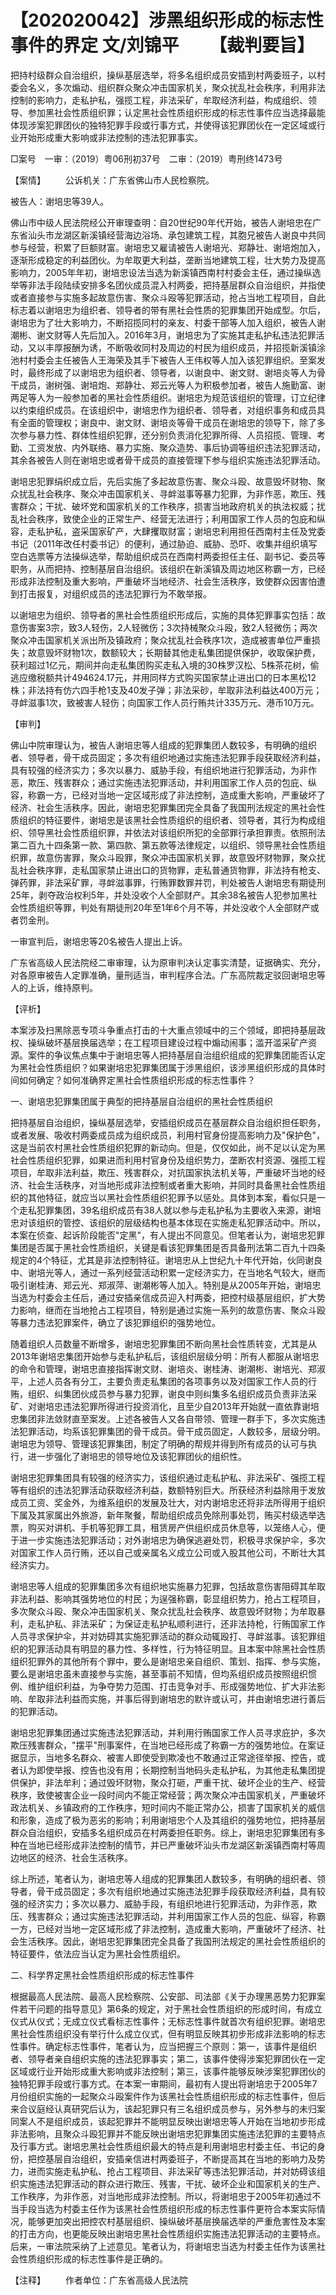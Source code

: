 # 【202020042】涉黑组织形成的标志性事件的界定 文/刘锦平 　　【裁判要旨】

把持村级群众自治组织，操纵基层选举，将多名组织成员安插到村两委班子，以村委会名义，多次煽动、组织群众聚众冲击国家机关，聚众扰乱社会秩序，利用非法控制的影响力，走私护私，强揽工程，非法采矿，牟取经济利益，构成组织、领导、参加黑社会性质组织罪；认定黑社会性质组织形成的标志性事件应当选择最能体现涉案犯罪团伙的独特犯罪手段或行事方式，并使得该犯罪团伙在一定区域或行业开始形成重大影响或非法控制的违法犯罪事实。

□案号　一审：（2019）粤06刑初37号　二审：（2019）粤刑终1473号

【案情】 　　公诉机关：广东省佛山市人民检察院。

被告人：谢培忠等39人。

佛山市中级人民法院经公开审理查明：自20世纪90年代开始，被告人谢培忠在广东省汕头市龙湖区新溪镇经营海边浴场、承包建筑工程，其胞兄被告人谢良中共同参与经营，积累了巨额财富。谢培忠又雇请被告人谢培光、郑静壮、谢培炮加入，逐渐形成稳定的利益团伙。为牟取更大利益，垄断当地建筑工程，壮大势力及提高影响力，2005年年初，谢培忠设法当选为新溪镇西南村村委会主任，通过操纵选举等非法手段陆续安排多名团伙成员混入村两委，把持基层群众自治组织，并指使或者直接参与实施多起故意伤害、聚众斗殴等犯罪活动，抢占当地工程项目，自此标志着以谢培忠为组织者、领导者的带有黑社会性质的犯罪集团开始成型。尔后，谢培忠为了壮大影响力，不断招揽同村的亲友、村委干部等人加入组织，被告人谢潮彬、谢文财等人先后加入。2016年3月，谢培忠为了实施其走私护私违法犯罪活动，又以丰厚报酬为诱，不断吸收同村及周边的村民为组织成员，并招揽新溪镇涂池村村委会主任被告人王海荣及其手下被告人王伟权等人加入该犯罪组织。至案发时，最终形成了以谢培忠为组织者、领导者，以谢良中、谢文财、谢培炎等人为骨干成员，谢树强、谢培炮、郑静壮、郑云光等人为积极参加者，被告人施勤富、谢两足等人为一般参加者的黑社会性质组织。谢培忠为规范该组织的管理，订立纪律以约束组织成员。在该组织中，谢培忠作为组织者、领导者，对组织事务和成员具有全面的管理权；谢良中、谢文财、谢培炎等骨干成员在谢培忠的领导下，除了多次参与暴力性、群体性组织犯罪，还分别负责消化犯罪所得、人员招揽、管理、考勤、工资发放、内外联络、暴力实施、聚众造势、事后协调等组织违法犯罪活动，其余各被告人则在谢培忠或者骨干成员的直接管理下参与组织实施违法犯罪活动。

谢培忠犯罪绢织成立后，先后实施了多起故意伤害、聚众斗殴、故意毁坏财物、聚众扰乱社会秩序、聚众冲击国家机关、寻衅滋事等暴力犯罪，为非作恶，欺压、残害群众；干扰、破坏党和国家机关的工作秩序，损害当地政府机关的执法权威；扰乱社会秩序，致使企业的正常生产、经营无法进行；利用国家工作人员的包庇和纵容，走私护私，盗采国家矿产，大肆攫取财富；谢培忠利用担任西南村主任及党委书记（2011年改任村委书记）的便利，通过胁迫、威胁、恐吓、收集并组织填写空白选票等方法操纵选举，帮助组织成员在西南村两委担任主任、副书记、委员等职务，从而把持、控制基层自治组织。该组织在新溪镇及周边地区称霸一方，已经形成非法控制及重大影响，严重破坏当地经济、社会生活秩序，致使群众因害怕遭到打击报复，对组织成员的违法犯罪行为不敢举报。

以谢培忠为组织、领导者的黑社会性质组织形成后，实施的具体犯罪事实包括：故意伤害案3宗，致3人轻伤，2人轻微伤；3次持械聚众斗殴，致2人轻微伤；两次聚众冲击国家机关派出所及镇政府；聚众扰乱社会秩序1次，造成被害单位严重损失；故意毁坏财物1次，数额较大；长期替其他走私集团提供保护，收取保护费，获利超过1亿元，期间并向走私集团购买走私入境的30株罗汉松、5株茶花树，偷逃应缴税额共计494624.17元，并用同样方式购买国家禁止进出口的日本黑松12株；非法持有仿六四手枪1支及40发子弹；非法采砂，牟取非法利益达400万元；寻衅滋事1次，致被害人轻伤；向国家工作人员行贿共计335万元、港币10万元。

【审判】

佛山中院审理认为，被告人谢培忠等人组成的犯罪集团人数较多，有明确的组织者、领导者，骨干成员固定；多次有组织地通过实施违法犯罪手段获取经济利益，具有较强的经济实力；多次以暴力、威胁手段，有组织地进行犯罪活动，为非作恶，欺压、残害群众；通过实施违法犯罪活动，并利用国家工作人员的包庇、纵容，称霸一方，已经对当地一定区域形成了非法控制，造成重大影响，严重破坏了经济、社会生活秩序。因此，谢培忠犯罪集团完全具备了我国刑法规定的黑社会性质组织的特征要件，谢培忠是该黑社会性质组织的组织者、领导者，其行为构成组织、领导黑社会性质组织罪，并依法对该组织所犯的全部罪行承担罪责。依照刑法第二百九十四条第一款、第四款、第五款等法律规定，以组织、领导黑社会性质组织罪，故意伤害罪，聚众斗殴罪，聚众冲击国家机关罪，故意毁坏财物罪，聚众扰乱社会秩序罪，走私国家禁止进出口的货物罪，走私普通货物罪，非法持有枪支、弹药罪，非法采矿罪，寻衅滋事罪，行贿罪数罪并罚，判处被告人谢培忠有期徒刑25年，剥夺政治权利5年，并处没收个人全部财产。其余38名被告人犯参加黑社会性质组织等罪，判处有期徒刑20年至1年6个月不等，并处没收个人全部财产或者罚金刑。

一审宣判后，谢培忠等20名被告人提出上诉。

广东省高级人民法院经二审审理，认为原审判决认定事实清楚，证据确实、充分，对各原审被告人定罪准确，量刑适当，审判程序合法。广东高院裁定驳回谢培忠等人的上诉，维持原判。

【评析】

本案涉及扫黑除恶专项斗争重点打击的十大重点领域中的三个领域，即把持基层政权、操纵破坏基层换届选举；在工程项目建设过程中煽动闹事；滥开滥采矿产资源。案件的争议焦点集中于谢培忠等人把持基层自治组织组成的犯罪集团能否认定为黑社会性质组织？如果谢培忠犯罪集团属于涉黑组织，该涉黑组织形成的具体时间如何确定？如何准确界定黑社会性质组织形成的标志性事件？

一、谢培忠犯罪集团属于典型的把持基层自治组织的黑社会性质组织

把持基层自治组织，操纵基层选举，安插组织成员在基层群众自治组织担任职务，或者发展、吸收村两委成员成为组织成员，利用村官身份提高影响力及"保护色"，这是当前农村黑社会性质组织犯罪的新动向。但是，仅仅如此，尚不足以认定为黑社会性质组织犯罪，如果进而利用村官身份及组织势力，垄断农村资源、强揽工程项目，牟取非法利益，欺压、残害群众，对抗国家执法机关等，严重破坏当地的经济、社会生活秩序，对当地形成非法控制或者重大影响，并同时具备黑社会性质组织的其他特征，就应当以黑社会性质组织犯罪予以惩处。具体到本案，看似只是一个走私犯罪集团，39名组织成员有38人就以参与走私护私为主要收入来源，谢培忠对该组织的管控、该组织的层级结构也基本体现在实施走私犯罪活动中。所以，本案在侦查、起诉阶段能否"定黑"，有人提出不同意见。但笔者认为，谢培忠犯罪集团是否属于黑社会性质组织，关键是看该犯罪集团是否具备刑法第二百九十四条规定的4个特征，尤其是非法控制特征。谢培忠从上世纪九十年代开始，伙同谢良中、谢培光等人，通过一系列经营活动积累一定经济实力，在当地名气较大，继而吸引谢桂涛、郑云光、郑淑萍、谢潮彬等人加入。特别是从2005年开始，谢培忠当选为村委会主任后，通过安插亲信成员迎入村两委，把控村级基层组织，扩大势力影响，继而在当地抢占工程项目，特别是通过实施一系列的故意伤害、聚众斗殴等暴力违法犯罪案件，确立了该犯罪组织的强势地位。

随着组织人员数量不断增多，谢培忠犯罪集团不断向黑社会性质转变，尤其是从2013年谢培忠集团开始参与走私护私后，该组织层级分明：所有人都服从谢培忠的命令和管理，谢培忠直接指挥谢文财、谢培炎、谢桂涛、谢潮彬、谢培光、郑淑平，上述人员各有分工，主要负责走私集团的各项事务以及对国家工作人员的行贿，组织、纠集团伙成员参与暴力犯罪，谢良中则纠集多名组织成员负责非法采矿、对谢培忠违法犯罪所得进行投资消化，且至少自2013年开始就一直依靠谢培忠集团非法敛财直至案发。上述各被告人又各自带领、管理一群手下，多次实施违法犯罪活动，均系该犯罪集团的骨干成员。骨干成员固定，人数较多，层级分明。谢培忠为领导、管理该犯罪集团，制定了明确的帮规并得到所有成员的认可与执行，进一步强化了谢培忠的领导地位及该犯罪团伙的组织性。

谢培忠犯罪集团具有较强的经济实力，该组织通过走私护私、非法采矿、强揽工程等有组织的违法犯罪活动获取经济利益，数额特别巨大。所获经济利益除用于发放成员工资、奖金外，为维系组织的发展及壮大，对内谢培忠还将非法所得用于组织下属及其家属出外旅游，新年聚餐，帮助组织成员免除刑事处罚，贿买村级选举选票，购买对讲机、手机等犯罪工具，租赁房产供组织成员休息等，以笼络人心，便于进一步实施违法犯罪活动；对外谢培忠为确保逃避处罚，积极寻求保护伞，多次对国家工作人员行贿，还以自己或亲属名义成立公司或入股其他公司，不断壮大其经济实力。

谢培忠等人组成的犯罪集团多次有组织地实施暴力犯罪，包括故意伤害阻碍其牟取非法利益、影响其强势地位的村民；为逞强称霸，彰显组织势力，抢占工程项目，多次聚众斗殴、聚众冲击国家机关、聚众扰乱社会秩序、故意毁坏财物；为牟取暴利，走私护私、非法采矿；为保证走私护私顺利进行，还非法持枪，行贿国家工作人员寻求保护伞，并对妨碍其实施犯罪活动的群众动辄殴打、寻衅滋事。该犯罪组织的犯罪活动具有明显的暴力性、多样性，行为特征明显。且本案中除黑社会性质组织犯罪外的其他所有个罪中，要么是谢培忠亲自组织、策划、指挥、参与实施，要么是谢培忠虽未直接参与实施，甚至事前不知情，但均系组织成员按照组织惯例、维护组织利益，为争夺势力范围、打击竞争对手、形成强势地位、扩大非法影响、牟取非法利益而实施，并事后得到谢培忠的默许或认可，并由谢培忠进行善后的犯罪活动。

谢培忠犯罪集团通过实施违法犯罪活动，并利用行贿国家工作人员寻求庇护，多次欺压残害群众，"摆平"刑事案件，在当地已经形成了称霸一方的强势地位。在案证据显示，当地多名群众、被害人即使受到欺凌也不敢通过正常途径举报、控告，或者认为即使举报、控告也没有用；长期控制当地码头走私护私，为其他走私集团提供保护，非法牟利；通过毁坏财物，聚众打砸，严重干扰、破坏企业的生产、经营秩序，致使被害企业一段时间内不能正常经营；两次聚众冲击国家机关，严重破坏政法机关、乡镇政府的工作秩序，短时间内不能正常办公，损害了国家机关的威信和形象，造成了极为恶劣的影响；利用谢培忠个人及其组织的强势地位，把持基层群众自治组织，安插多名组织成员在村两委担任职务。综上，谢培忠犯罪集团有多种在当地已经形成非法控制的情节，并已严重破坏汕头市龙湖区新溪镇西南村等周边地区的经济、社会生活秩序。

综上所述，笔者认为，谢培忠等人组成的犯罪集团人数较多，有明确的组织者、领导者，骨干成员固定；多次有组织地通过实施违法犯罪手段获取经济利益，具有较强的经济实力；多次以暴力、威胁手段，有组织地进行犯罪活动，为非作恶，欺压、残害群众；通过实施违法犯罪活动，并利用国家工作人员的包庇、纵容，称霸一方，已经对当地一定区域形成了非法控制，造成重大影响，严重破坏了经济、社会生活秩序。因此，谢培忠犯罪集团完全具备了我国刑法规定的黑社会性质组织的特征要件，依法应当认定为黑社会性质组织。

二、科学界定黑社会性质组织形成的标志性事件

根据最高人民法院、最高人民检察院、公安部、司法部《关于办理黑恶势力犯罪案件若干问题的指导意见》第6条的规定，对于黑社会性质组织的形成时间，有成立仪式从仪式；无成立仪式看标志性事件；无标志性事件就首次有组织犯罪。谢培忠黑社会性质组织没有举行什么成立仪式，但有明显反映其初步形成非法影响的标志性事件。确定标志性事件，笔者认为，应当把握三个原则：第一，该事件是组织者、领导者亲自组织实施的违法犯罪事实；第二，该事件使得涉案犯罪团伙在一定区域或行业开始形成重大影响或非法控制；第三，该事件能够反映涉案犯罪团伙的独特犯罪手段或行事方式。在本案一审期间，最初有人提出将谢培忠于2005年7月份组织实施的一起聚众斗殴案件作为该黑社会性质组织形成的标志性事件，但后来合议庭经认真研究后认为，该起犯罪只有三名组织成员参与，另外参与的未归案同案人不是组织成员，该起犯罪并不能明显反映出谢培忠等人开始在当地初步形成非法影响，且聚众斗殴犯罪并不能反映出谢培忠犯罪集团实施违法犯罪的主要特点及行事方式。谢培忠黑社会性质组织最大的特点是利用谢培忠村委主任、书记的身份，把控基层自治组织，安插亲信进村两委班子，不断提高其在当地的影响力及势力，进而实施走私护私、抢占工程项目、非法采矿等违法犯罪活动，并对妨碍该组织实施违法犯罪活动的群众进行欺压、残害，干扰、破坏企业和国家机关的生产、工作秩序，为非作恶，对当地形成非法控制。所以，将谢培忠于2005年初通过不当手段当选为村委主任作为该黑社会性质组织形成的标志性事件更符合本案实际情况，能够更加突出把控农村基层组织、操纵破坏基层换届选举的严重危害性及本案的打击方向，也更能反映出谢培忠黑社会性质组织实施违法犯罪活动的主要特点。后来，一审法院采纳了上述意见。笔者认为，将谢培忠当选为村委主任作为该黑社会性质组织形成的标志性事件是正确的。

【注释】 　　作者单位：广东省高级人民法院